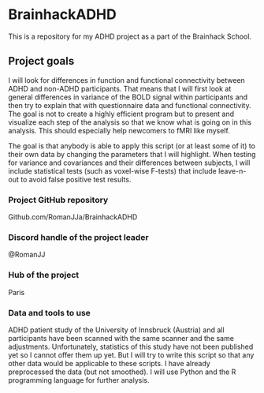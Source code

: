 # BrainhackADHD
This is a repository for my ADHD project as a part of the Brainhack School.

## Project goals
I will look for differences in function and functional connectivity between ADHD and non-ADHD participants. That means that I will first look at general differences in variance of the BOLD signal within participants and then try to explain that with questionnaire data and functional connectivity.
The goal is not to create a highly efficient program but to present and visualize each step of the analysis so that we know what is going on in this analysis. This should especially help newcomers to fMRI like myself.

The goal is that anybody is able to apply this script (or at least some of it) to their own data by changing the parameters that I will highlight. When testing for variance and covariances and their differences between subjects, I will include statistical tests (such as voxel-wise F-tests) that include leave-n-out to avoid false positive test results.

### Project GitHub repository
Github.com/RomanJJa/BrainhackADHD

### Discord handle of the project leader
@RomanJJ

### Hub of the project
Paris

### Data and tools to use
ADHD patient study of the University of Innsbruck (Austria) and all participants have been scanned with the same scanner and the same adjustments. Unfortunately, statistics of this study have not been published yet so I cannot offer them up yet. But I will try to write this script so that any other data would be applicable to these scripts. I have already preprocessed the data (but not smoothed).
I will use Python and the R programming language for further analysis.

